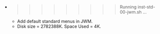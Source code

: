 * >>>>>>>>> Running inst-std-00-jwm.sh ...
  * Add default standard menus in JWM.
  * Disk size = 2782388K. Space Used = 4K.
